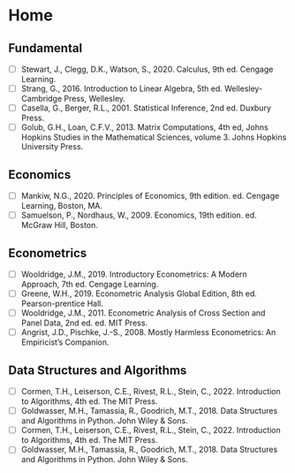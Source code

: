 # Home

## Fundamental

- [ ] Stewart, J., Clegg, D.K., Watson, S., 2020. Calculus, 9th ed. Cengage Learning.
- [ ] Strang, G., 2016. Introduction to Linear Algebra, 5th ed. Wellesley-Cambridge Press, Wellesley.
- [ ] Casella, G., Berger, R.L., 2001. Statistical Inference, 2nd ed. Duxbury Press.
- [ ] Golub, G.H., Loan, C.F.V., 2013. Matrix Computations, 4th ed, Johns Hopkins Studies in the Mathematical Sciences, volume 3. Johns Hopkins University Press.

## Economics

- [ ] Mankiw, N.G., 2020. Principles of Economics, 9th edition. ed. Cengage Learning, Boston, MA.
- [ ] Samuelson, P., Nordhaus, W., 2009. Economics, 19th edition. ed. McGraw Hill, Boston.

## Econometrics

- [ ] Wooldridge, J.M., 2019. Introductory Econometrics: A Modern Approach, 7th ed. Cengage Learning.
- [ ] Greene, W.H., 2019. Econometric Analysis Global Edition, 8th ed. Pearson-prentice Hall.
- [ ] Wooldridge, J.M., 2011. Econometric Analysis of Cross Section and Panel Data, 2nd ed. ed. MIT Press.
- [ ] Angrist, J.D., Pischke, J.-S., 2008. Mostly Harmless Econometrics: An Empiricist’s Companion.

## Data Structures and Algorithms

- [ ] Cormen, T.H., Leiserson, C.E., Rivest, R.L., Stein, C., 2022. Introduction to Algorithms, 4th ed. The MIT Press.
- [ ] Goldwasser, M.H., Tamassia, R., Goodrich, M.T., 2018. Data Structures and Algorithms in Python. John Wiley & Sons.
- [ ] Cormen, T.H., Leiserson, C.E., Rivest, R.L., Stein, C., 2022. Introduction to Algorithms, 4th ed. The MIT Press.
- [ ] Goldwasser, M.H., Tamassia, R., Goodrich, M.T., 2018. Data Structures and Algorithms in Python. John Wiley & Sons.

